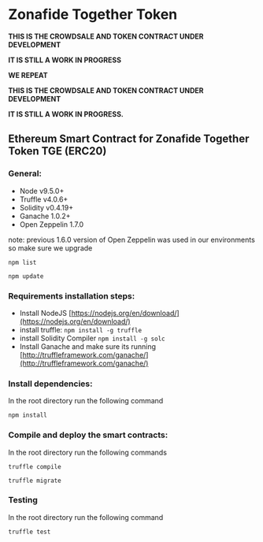 # Zonafide Together Token

**THIS IS THE CROWDSALE AND TOKEN CONTRACT UNDER DEVELOPMENT**

**IT IS STILL A WORK IN PROGRESS**

**WE REPEAT**

**THIS IS THE CROWDSALE AND TOKEN CONTRACT UNDER DEVELOPMENT**

**IT IS STILL A WORK IN PROGRESS.**

## Ethereum Smart Contract for Zonafide Together Token TGE (ERC20)

### General:

* Node v9.5.0+
* Truffle v4.0.6+
* Solidity v0.4.19+
* Ganache 1.0.2+
* Open Zeppelin 1.7.0 

note: previous 1.6.0 version of Open Zeppelin was used in our environments so make sure we upgrade

```npm list```

```npm update```

### Requirements installation steps:

* Install NodeJS [https://nodejs.org/en/download/](https://nodejs.org/en/download/)
* install truffle: ```npm install -g truffle``` 
* install Solidity Compiler ```npm install -g solc```
* Install Ganache and make sure its running [http://truffleframework.com/ganache/](http://truffleframework.com/ganache/)

### Install dependencies:

In the root directory run the following command

```npm install```

### Compile and deploy the smart contracts:

In the root directory run the following commands

```truffle compile```

```truffle migrate```


### Testing

In the root directory run the following command

```truffle test```

